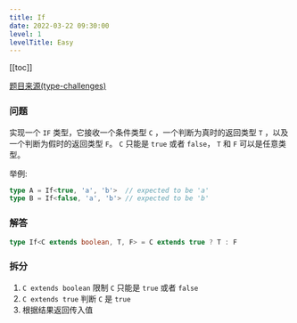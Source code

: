 ```yaml
---
title: If
date: 2022-03-22 09:30:00
level: 1
levelTitle: Easy
---
```


[[toc]]

[题目来源(type-challenges)](https://github.com/type-challenges/type-challenges/blob/master/questions/268-easy-if/README.zh-CN.md)
### 问题
实现一个 `IF` 类型，它接收一个条件类型 `C` ，一个判断为真时的返回类型 `T` ，以及一个判断为假时的返回类型 `F`。 `C` 只能是 `true` 或者 `false`， `T` 和 `F` 可以是任意类型。

举例:

```ts
type A = If<true, 'a', 'b'>  // expected to be 'a'
type B = If<false, 'a', 'b'> // expected to be 'b'
```

### 解答

```typescript
type If<C extends boolean, T, F> = C extends true ? T : F
```

### 拆分
1. `C extends boolean` 限制 `C` 只能是 `true` 或者 `false`
2. `C extends true` 判断 `C` 是 `true`
3. 根据结果返回传入值

